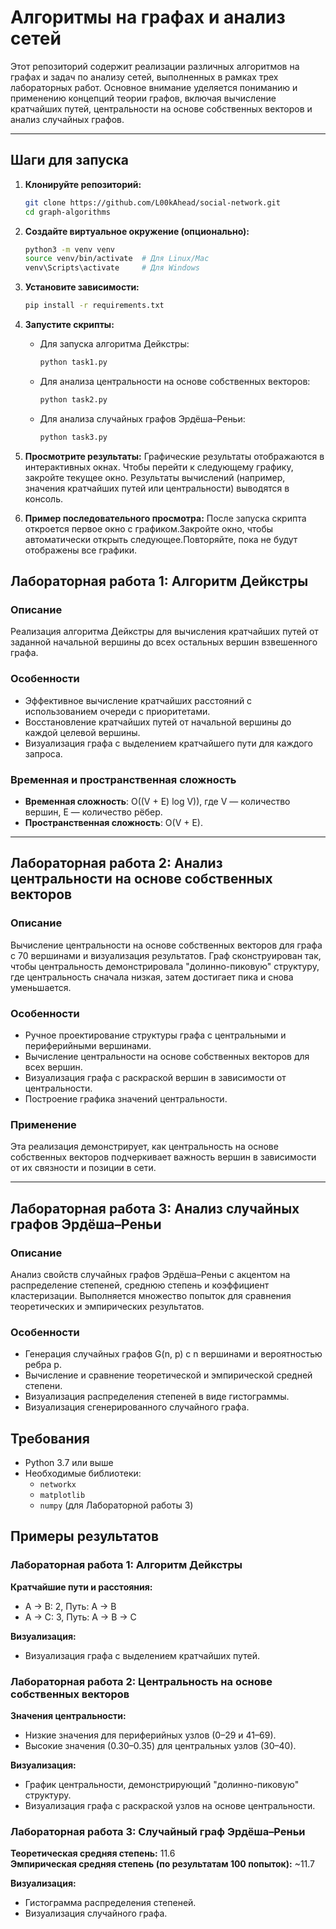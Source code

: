 # Алгоритмы на графах и анализ сетей

Этот репозиторий содержит реализации различных алгоритмов на графах и задач по анализу сетей, выполненных в рамках трех лабораторных работ. Основное внимание уделяется пониманию и применению концепций теории графов, включая вычисление кратчайших путей, центральности на основе собственных векторов и анализ случайных графов.

---
## Шаги для запуска

1. **Клонируйте репозиторий:**
    ```bash
    git clone https://github.com/L00kAhead/social-network.git
    cd graph-algorithms
    ```

2. **Создайте виртуальное окружение (опционально):**
    ```bash
    python3 -m venv venv
    source venv/bin/activate  # Для Linux/Mac
    venv\Scripts\activate     # Для Windows
    ```

3. **Установите зависимости:**
    ```bash
    pip install -r requirements.txt
    ```

4. **Запустите скрипты:**
    - Для запуска алгоритма Дейкстры:
      ```bash
      python task1.py
      ```
    - Для анализа центральности на основе собственных векторов:
      ```bash
      python task2.py
      ```
    - Для анализа случайных графов Эрдёша–Реньи:
      ```bash
      python task3.py
      ```

5. **Просмотрите результаты:**
    Графические результаты отображаются в интерактивных окнах. Чтобы перейти к следующему графику, закройте текущее окно. Результаты вычислений (например, значения кратчайших путей или центральности) выводятся в консоль.

6. **Пример последовательного просмотра:**
После запуска скрипта откроется первое окно с графиком.Закройте окно, чтобы автоматически открыть следующее.Повторяйте, пока не будут отображены все графики.

## Лабораторная работа 1: Алгоритм Дейкстры

### **Описание**
Реализация алгоритма Дейкстры для вычисления кратчайших путей от заданной начальной вершины до всех остальных вершин взвешенного графа.

### **Особенности**
- Эффективное вычисление кратчайших расстояний с использованием очереди с приоритетами.
- Восстановление кратчайших путей от начальной вершины до каждой целевой вершины.
- Визуализация графа с выделением кратчайшего пути для каждого запроса.

### **Временная и пространственная сложность**
- **Временная сложность**: O((V + E) log V)), где V — количество вершин, E — количество рёбер.
- **Пространственная сложность**: O(V + E).

---

## Лабораторная работа 2: Анализ центральности на основе собственных векторов

### **Описание**
Вычисление центральности на основе собственных векторов для графа с 70 вершинами и визуализация результатов. Граф сконструирован так, чтобы центральность демонстрировала "долинно-пиковую" структуру, где центральность сначала низкая, затем достигает пика и снова уменьшается.

### **Особенности**
- Ручное проектирование структуры графа с центральными и периферийными вершинами.
- Вычисление центральности на основе собственных векторов для всех вершин.
- Визуализация графа с раскраской вершин в зависимости от центральности.
- Построение графика значений центральности.

### **Применение**
Эта реализация демонстрирует, как центральность на основе собственных векторов подчеркивает важность вершин в зависимости от их связности и позиции в сети.

---

## Лабораторная работа 3: Анализ случайных графов Эрдёша–Реньи

### **Описание**
Анализ свойств случайных графов Эрдёша–Реньи с акцентом на распределение степеней, среднюю степень и коэффициент кластеризации. Выполняется множество попыток для сравнения теоретических и эмпирических результатов.

### **Особенности**
- Генерация случайных графов G(n, p) с n вершинами и вероятностью ребра p.
- Вычисление и сравнение теоретической и эмпирической средней степени.
- Визуализация распределения степеней в виде гистограммы.
- Визуализация сгенерированного случайного графа.

## Требования

- Python 3.7 или выше
- Необходимые библиотеки:
  - `networkx`
  - `matplotlib`
  - `numpy` (для Лабораторной работы 3)

## Примеры результатов

### Лабораторная работа 1: Алгоритм Дейкстры
**Кратчайшие пути и расстояния:**
- A -> B: 2, Путь: A -> B
- A -> C: 3, Путь: A -> B -> C

**Визуализация:**
- Визуализация графа с выделением кратчайших путей.

### Лабораторная работа 2: Центральность на основе собственных векторов
**Значения центральности:**
- Низкие значения для периферийных узлов (0–29 и 41–69).
- Высокие значения (0.30–0.35) для центральных узлов (30–40).

**Визуализация:**
- График центральности, демонстрирующий "долинно-пиковую" структуру.
- Визуализация графа с раскраской узлов на основе центральности.

### Лабораторная работа 3: Случайный граф Эрдёша–Реньи
**Теоретическая средняя степень:** 11.6  
**Эмпирическая средняя степень (по результатам 100 попыток):** ~11.7

**Визуализация:**

- Гистограмма распределения степеней.
- Визуализация случайного графа.
